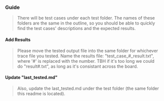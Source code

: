### Guide
>There will be test cases under each test folder. The names of these folders are the same in the outline, so you should be able to quickly find the test cases' descriptions and the expected results.

#### Add Results
>Please move the tested output file into the same folder for whichever trace file you tested. Name the results file: "test_case_#_result.txt", where '#' is replaced with the number. TBH if it's too long we could do "result#.txt", as long as it's consistant across the board. 

#### Update "last_tested.md"
>Also, update the last_tested.md under the test folder (the same folder this readme is located).